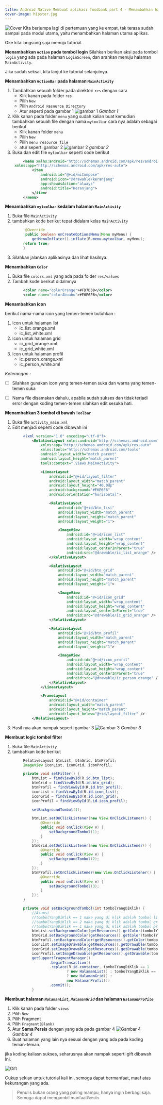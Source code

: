 ```yaml
---
title: Android Native Membuat aplikasi foodbank part 4 - Menambahkan halam home
cover-image: hipster.jpg
---
```

![Cover](/../img/covers/cover-19-04-2019.png)
Kita berjumpa lagi di pertemuan yang ke empat, tak terasa sudah sampai pada modul utama, yaitu menambahkan halaman utama aplikas.
<!--more-->
Oke kita langsung saja menuju tutorial.

**Menambahkan `Action` pada tombol login**
Silahkan berikan aksi pada tombol `login` yang ada pada halaman `LoginScreen`, dan arahkan menuju halaman `MainActivity`.


Jika sudah seksai, kita lanjut ke tutorial selanjutnya.

**Menambahkan `ActionBar` pada halaman `MainActivity`**

1. Tambahkan sebuah folder pada direktori `res` dengan cara 
   - Klik kanan pada folder `res`
   - Pilih `New`
   - Pilih `Android Resource Directory`
   - Atur seperti pada gambar 1
    ![gambar 1](/../img/19-04-2019/1.png)
    *Gambar 1*
2. Klik kanan pada folder `menu` yang sudah kalian buat kemudian tambahkan sebuah file dengan nama `mytoolbar` cara nya adalah sebagai berikut
    - Klik kanan folder `menu`
    - Pilih `New`
    - Pilih `menu resource file`
    - atur seperti gambar 2
    ![gambar 2](/../img/19-04-2019/2.png)
    *gambar 2*
3. Buka dan edit file `mytoolbar` seperti code berikut
   ```xml
        <menu xmlns:android="http://schemas.android.com/apk/res/android"
    xmlns:app="http://schemas.android.com/apk/res-auto">
            <item
                android:id="@+id/miCompose"
                android:icon="@drawable/keranjang"
                app:showAsAction="always"
                android:title="Keranjang">
            </item>
        </menu>
   ```
   
**Menambahkan `mytoolbar` kedalam halaman `MainActivity`**
1. Buka file `MainActivity`
2. tambahkan kode berikut tepat didalam kelas `MainActivity`
   ```java
         @Override
         public boolean onCreateOptionsMenu(Menu myMenu) {
            getMenuInflater().inflate(R.menu.mytoolbar, myMenu);
        return true;
        }
   ```
3. Silahkan jalankan aplikasinya dan lihat hasilnya.


**Menambahkan `Color`**

1. Buka file `colors.xml` yang ada pada folder `res/values`
2. Tambah kode berikut didalmnya
   ```xml
        <color name="colorOrange">#FD7D38</color>
        <color name="colorAbuabu">#E6E6E6</color>
   ```

**Menambahkan icon**

berikut nama-nama icon yang temen-temen butuhkan :
1. Icon untuk halaman list
   - ic_list_orange.xml
   - ic_list_white.xml
2. Icon untuk halaman grid
   - ic_grid_orange.xml
   - ic_grid_white.xml
3. Icon untuk halaman profil
   - ic_person_orange.xml
   - ic_person_white.xml

*Keterangan :*
  - [ ] Silahkan gunakan icon yang temen-temen suka dan warna yang temen-temen suka
  - [ ] Nama file disamakan dahulu, apabila sudah sukses dan tidak terjadi error dengan koding temen-temen silahkan edit sesuka hati.


**Menambahkan 3 tombol di bawah `Toolbar`**
1. Buka file `activity_main.xml`
2. Edit menjadi seperti code dibawah ini
   ```xml
        <?xml version="1.0" encoding="utf-8"?>
            <RelativeLayout xmlns:android="http://schemas.android.com/apk/res/android"
                xmlns:app="http://schemas.android.com/apk/res-auto"
                xmlns:tools="http://schemas.android.com/tools"
                android:layout_width="match_parent"
                android:layout_height="match_parent"
                tools:context=".views.MainActivity">

                <LinearLayout
                    android:id="@+id/layout_filter"
                    android:layout_width="match_parent"
                    android:layout_height="40.0dp"
                    android:background="#E6E6E6"
                    android:orientation="horizontal">

                    <RelativeLayout
                        android:id="@+id/btn_list"
                        android:layout_width="match_parent"
                        android:layout_height="match_parent"
                        android:layout_weight="1">

                        <ImageView
                            android:id="@+id/icon_list"
                            android:layout_width="wrap_content"
                            android:layout_height="wrap_content"
                            android:layout_centerInParent="true"
                            android:src="@drawable/ic_list_orange" />
                    </RelativeLayout>

                    <RelativeLayout
                        android:id="@+id/btn_grid"
                        android:layout_width="match_parent"
                        android:layout_height="match_parent"
                        android:layout_weight="1">

                        <ImageView
                            android:id="@+id/icon_grid"
                            android:layout_width="wrap_content"
                            android:layout_height="wrap_content"
                            android:layout_centerInParent="true"
                            android:src="@drawable/ic_grid_orange" />
                    </RelativeLayout>

                    <RelativeLayout
                        android:id="@+id/btn_profil"
                        android:layout_width="match_parent"
                        android:layout_height="match_parent"
                        android:layout_weight="1">

                        <ImageView
                            android:id="@+id/icon_profil"
                            android:layout_width="wrap_content"
                            android:layout_height="wrap_content"
                            android:layout_centerInParent="true"
                            android:src="@drawable/ic_person_orange" />
                    </RelativeLayout>
                </LinearLayout>

                <FrameLayout
                    android:id="@+id/container"
                    android:layout_width="match_parent"
                    android:layout_height="match_parent"
                    android:layout_below="@+id/layout_filter" />
            </RelativeLayout>
   ```
3. Hasil nya akan nampak seperti gambar 3
   ![Gambar 3](/../img/19-04-2019/3.png)
   *Gambar 3*

**Membuat logic tombol filter**
1. Buka file `MainActivity`
2. tambahkan kode berikut
   ```java
        RelativeLayout btnList, btnGrid, btnProfil;
        ImageView iconList, iconGrid, iconProfil;

        private void setFilter() {
            btnList = findViewById(R.id.btn_list);
            btnGrid = findViewById(R.id.btn_grid);
            btnProfil = findViewById(R.id.btn_profil);
            iconList = findViewById(R.id.icon_list);
            iconGrid = findViewById(R.id.icon_grid);
            iconProfil = findViewById(R.id.icon_profil);

            setBackgroundTombol(1);

            btnList.setOnClickListener(new View.OnClickListener() {
                @Override
                public void onClick(View v) {
                    setBackgroundTombol(1);
                }
            });
            btnGrid.setOnClickListener(new View.OnClickListener() {
                @Override
                public void onClick(View v) {
                    setBackgroundTombol(2);
                }
            });
            btnProfil.setOnClickListener(new View.OnClickListener() {
                @Override
                public void onClick(View v) {
                    setBackgroundTombol(3);
                }
            });
        }

        private void setBackgroundTombol(int tombolYangDiKlik) {
            //Asumsi
            //tombolYangDiKlik == 1 maka yang di klik adalah tombol list
            //tombolYangDiKlik == 2 maka yang di klik adalah tombol grid
            //tombolYangDiKlik == 1 maka yang di klik adalah tombol profil
            btnList.setBackgroundColor(getResources().getColor(tombolYangDiKlik == 1 ? R.color.colorOrange : R.color.colorAbuabu));
            btnGrid.setBackgroundColor(getResources().getColor(tombolYangDiKlik == 2 ? R.color.colorOrange : R.color.colorAbuabu));
            btnProfil.setBackgroundColor(getResources().getColor(tombolYangDiKlik == 3 ? R.color.colorOrange : R.color.colorAbuabu));
            iconList.setImageDrawable(getResources().getDrawable(tombolYangDiKlik == 1 ? R.drawable.ic_list_white : R.drawable.ic_list_orange));
            iconGrid.setImageDrawable(getResources().getDrawable(tombolYangDiKlik == 2 ? R.drawable.ic_grid_white : R.drawable.ic_grid_orange));
            iconProfil.setImageDrawable(getResources().getDrawable(tombolYangDiKlik == 3 ? R.drawable.ic_person_white : R.drawable.ic_person_orange));
            getSupportFragmentManager()
                    .beginTransaction()
                    .replace(R.id.container, tombolYangDiKlik == 1
                            ? new HalamanList() : tombolYangDiKlik == 2
                            ? new HalamanGrid() :
                            new HalamanProfil())
                    .commit();
            }
   ```


**Membuat halaman *`HalamanList`*, *`HalamanGrid`* dan halaman *`HalamanProfile`***

1. Klik kanan pada folder `views`
2. Pilih `New`
3. Pilih Fragment
4. Pilih `Fragment(Blank)`
5. Atur **Sama Persis** dengan yang ada pada gambar 4
   ![Gambar 4](/../img/19-04-2019/4.png)
   *Gambar 4*
6. Buat halaman yang lain nya sesuai dengan yang ada pada koding teman-teman.

jika koding kaliasn sukses, seharusnya akan nampak seperti gift dibawah ini.

![Gift](/../img/19-04-2019/gif.gif)

Cukup sekian untuk tutorial kali ini, semoga dapat bermanfaat, maaf atas kekurangan yang ada.


>Penulis bukan orang yang paling mampu, hanya ingin berbagi saja. Semoga dapat mengambil manfaat<small>Penulis</small>